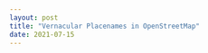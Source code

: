 ```yaml
---
layout: post
title: "Vernacular Placenames in OpenStreetMap"
date: 2021-07-15
---
```


<script src="https://unpkg.com/leaflet@1.6.0/dist/leaflet.js"
   integrity="sha512-gZwIG9x3wUXg2hdXF6+rVkLF/0Vi9U8D2Ntg4Ga5I5BZpVkVxlJWbSQtXPSiUTtC0TjtGOmxa1AJPuV0CPthew=="
   crossorigin=""></script>
<div id="map" style="width: 100%; height: 100%"></div>
<script>
var map = L.map('map',
{center: [52.340442, -2.280549],
zoom: 12
});
L.tileLayer('http://{s}.tile.osm.org/{z}/{x}/{y}.png').addTo(map);

</script>

